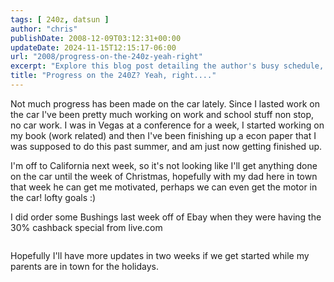 ```yaml
---
tags: [ 240z, datsun ]
author: "chris"
publishDate: 2008-12-09T03:12:31+00:00
updateDate: 2024-11-15T12:15:17-06:00
url: "2008/progress-on-the-240z-yeah-right"
excerpt: "Explore this blog post detailing the author's busy schedule, pause in a car project, and hopeful plans to resume with a motor installation during Chri..."
title: "Progress on the 240Z? Yeah, right...."
---
```


Not much progress has been made on the car lately. Since I lasted work on the car I've been pretty much working on work and school stuff non stop, no car work. I was in Vegas at a conference for a week, I started working on my book (work related) and then I've been finishing up a econ paper that I was supposed to do this past summer, and am just now getting finished up.

I'm off to California next week, so it's not looking like I'll get anything done on the car until the week of Christmas, hopefully with my dad here in town that week he can get me motivated, perhaps we can even get the motor in the car! lofty goals :)

I did order some Bushings last week off of Ebay when they were having the 30% cashback special from live.com

<img src="https://farm4.static.flickr.com/3266/3083424225_9c892bcf7f.jpg?v=0" alt="" />

Hopefully I'll have more updates in two weeks if we get started while my parents are in town for the holidays.
